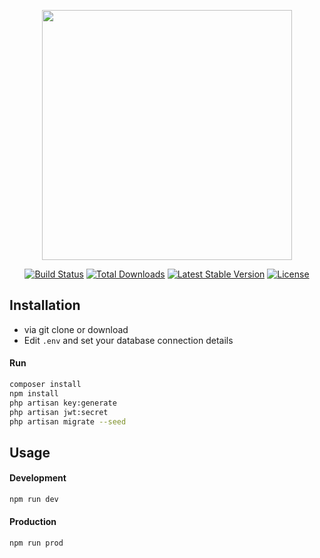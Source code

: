 <p align="center"><a href="https://idolmoment-vue.herokuapp.com/" target="_blank"><img src="https://ik.imagekit.io/7bjbvrubevy/logo.svg" width="400"></a></p>

<p align="center">
<a href="https://travis-ci.org/laravel/framework"><img src="https://travis-ci.org/laravel/framework.svg" alt="Build Status"></a>
<a href="https://packagist.org/packages/laravel/framework"><img src="https://img.shields.io/packagist/dt/laravel/framework" alt="Total Downloads"></a>
<a href="https://packagist.org/packages/laravel/framework"><img src="https://img.shields.io/packagist/v/laravel/framework" alt="Latest Stable Version"></a>
<a href="https://packagist.org/packages/laravel/framework"><img src="https://img.shields.io/packagist/l/laravel/framework" alt="License"></a>
</p>

## Installation

- via git clone or download
- Edit `.env` and set your database connection details
#### Run

```bash
composer install
npm install
php artisan key:generate
php artisan jwt:secret
php artisan migrate --seed
```

## Usage

#### Development

```bash
npm run dev
```

#### Production

```bash
npm run prod
```
